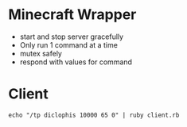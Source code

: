Minecraft Wrapper
=================

* start and stop server gracefully
* Only run 1 command at a time
* mutex safely
* respond with values for command


Client
======

    echo "/tp diclophis 10000 65 0" | ruby client.rb


